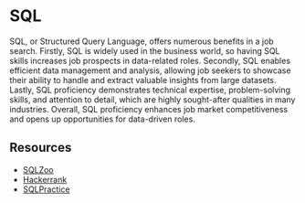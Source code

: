 # SQL

SQL, or Structured Query Language, offers numerous benefits in a job search. Firstly, SQL is widely used in the business world, so having SQL skills increases job prospects in data-related roles. Secondly, SQL enables efficient data management and analysis, allowing job seekers to showcase their ability to handle and extract valuable insights from large datasets. Lastly, SQL proficiency demonstrates technical expertise, problem-solving skills, and attention to detail, which are highly sought-after qualities in many industries. Overall, SQL proficiency enhances job market competitiveness and opens up opportunities for data-driven roles.

## Resources
- [SQLZoo](https://sqlzoo.net/wiki/SQL_Tutorial)
- [Hackerrank](https://www.hackerrank.com/domains/sql)
- [SQLPractice](https://www.sql-practice.com/)

